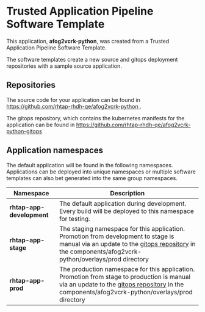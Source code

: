 # Trusted Application Pipeline Software Template

This application, **afog2vcrk-python**, was created from a Trusted Application Pipeline Software Template.

The software templates create a new source and gitops deployment repositories with a sample source application. 

## Repositories

The source code for your application can be found in [https://github.com/rhtap-rhdh-qe/afog2vcrk-python ](https://github.com/rhtap-rhdh-qe/afog2vcrk-python ).
 
The gitops repository, which contains the kubernetes manifests for the application can be found in 
[https://github.com/rhtap-rhdh-qe/afog2vcrk-python-gitops ](https://github.com/rhtap-rhdh-qe/afog2vcrk-python-gitops ) 

## Application namespaces 

The default application will be found in the following namespaces. Applications can be deployed into unique namespaces or multiple software templates can also bet generated into the same group namespaces.  

|  Namespace   |  Description   |  
| -------- | -------- |   
| **rhtap-app-development** | The default application during development. Every build will be deployed to this namespace for testing. | 
| **rhtap-app-stage** | The staging namespace for this application. Promotion from development to stage is manual via an update to the [gitops repository](https://github.com/rhtap-rhdh-qe/afog2vcrk-python-gitops ) in the components/afog2vcrk-python/overlays/prod directory |  
| **rhtap-app-prod** | The production namespace for this application. Promotion from stage to production is manual via an update to the [gitops repository](https://github.com/rhtap-rhdh-qe/afog2vcrk-python-gitops ) in the components/afog2vcrk-python/overlays/prod directory | 